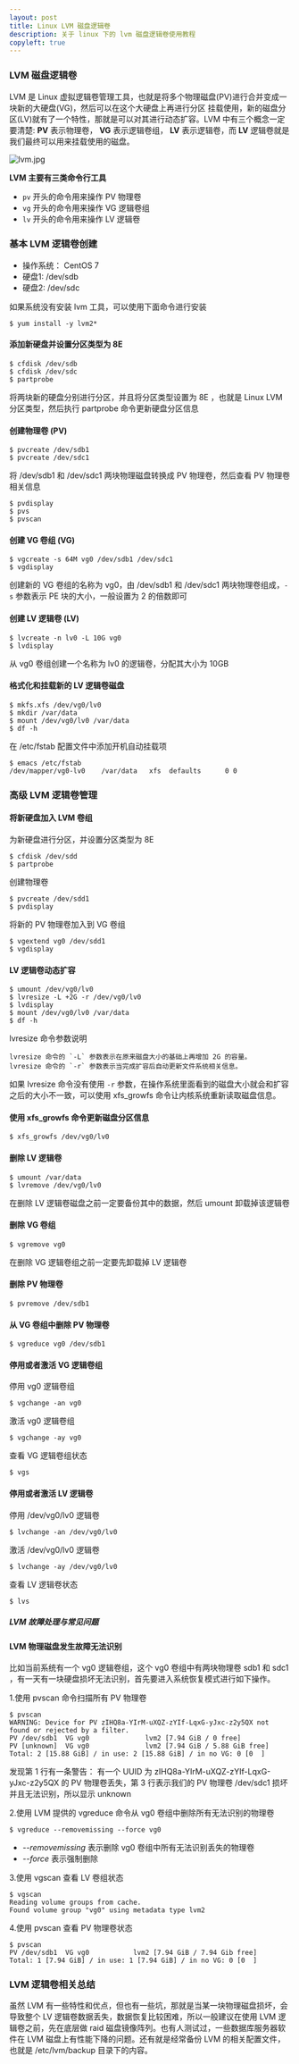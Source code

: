 ```yaml
---
layout: post
title: Linux LVM 磁盘逻辑卷
description: 关于 linux 下的 lvm 磁盘逻辑卷使用教程
copyleft: true
---
```


### LVM 磁盘逻辑卷

 LVM 是 Linux 虚拟逻辑卷管理工具，也就是将多个物理磁盘(PV)进行合并变成一块新的大硬盘(VG)，然后可以在这个大硬盘上再进行分区 挂载使用，新的磁盘分区(LV)就有了一个特性，那就是可以对其进行动态扩容。LVM 中有三个概念一定要清楚: **PV** 表示物理卷， **VG** 表示逻辑卷组， **LV** 表示逻辑卷，而 **LV** 逻辑卷就是我们最终可以用来挂载使用的磁盘。
  
 ![lvm.jpg](/assets/img/lvm.jpg)
  
 **LVM 主要有三类命令行工具**

- `pv` 开头的命令用来操作 PV 物理卷
- `vg` 开头的命令用来操作 VG 逻辑卷组
- `lv` 开头的命令用来操作 LV 逻辑卷
    
### 基本 LVM 逻辑卷创建
  
- 操作系统： CentOS 7
- 硬盘1:    /dev/sdb
- 硬盘2:    /dev/sdc
   
   
如果系统没有安装 lvm 工具，可以使用下面命令进行安装


    $ yum install -y lvm2*

 
#### 添加新硬盘并设置分区类型为 8E


    $ cfdisk /dev/sdb
    $ cfdisk /dev/sdc
    $ partprobe


将两块新的硬盘分别进行分区，并且将分区类型设置为 8E ，也就是 Linux LVM 分区类型，然后执行 partprobe 命令更新硬盘分区信息

#### 创建物理卷 (PV)


    $ pvcreate /dev/sdb1
    $ pvcreate /dev/sdc1

   
将 /dev/sdb1 和 /dev/sdc1 两块物理磁盘转换成 PV 物理卷，然后查看 PV 物理卷相关信息


    $ pvdisplay
    $ pvs
    $ pvscan
   
   
#### 创建 VG 卷组 (VG)


    $ vgcreate -s 64M vg0 /dev/sdb1 /dev/sdc1
    $ vgdisplay

   
创建新的 VG 卷组的名称为 vg0，由 /dev/sdb1 和 /dev/sdc1 两块物理卷组成，`-s` 参数表示 PE 块的大小，一般设置为 2 的倍数即可
   
#### 创建 LV 逻辑卷 (LV)


    $ lvcreate -n lv0 -L 10G vg0
    $ lvdisplay


从 vg0 卷组创建一个名称为 lv0 的逻辑卷，分配其大小为 10GB

#### 格式化和挂载新的 LV 逻辑卷磁盘


    $ mkfs.xfs /dev/vg0/lv0
    $ mkdir /var/data
    $ mount /dev/vg0/lv0 /var/data
    $ df -h

   
在 /etc/fstab 配置文件中添加开机自动挂载项


    $ emacs /etc/fstab
    /dev/mapper/vg0-lv0    /var/data   xfs  defaults      0 0


### 高级 LVM 逻辑卷管理

#### 将新硬盘加入 LVM 卷组

为新硬盘进行分区，并设置分区类型为 8E


    $ cfdisk /dev/sdd
    $ partprobe
    

创建物理卷


    $ pvcreate /dev/sdd1
    $ pvdisplay


将新的 PV 物理卷加入到 VG 卷组


    $ vgextend vg0 /dev/sdd1
    $ vgdisplay


#### LV 逻辑卷动态扩容


    $ umount /dev/vg0/lv0
    $ lvresize -L +2G -r /dev/vg0/lv0
    $ lvdisplay
    $ mount /dev/vg0/lv0 /var/data
    $ df -h

lvresize 命令参数说明

    lvresize 命令的 `-L` 参数表示在原来磁盘大小的基础上再增加 2G 的容量。
    lvresize 命令的 `-r` 参数表示当完成扩容后自动更新文件系统相关信息。
   
如果 lvresize 命令没有使用 `-r` 参数，在操作系统里面看到的磁盘大小就会和扩容之后的大小不一致，可以使用 xfs_growfs 命令让内核系统重新读取磁盘信息。
   
#### 使用 xfs_growfs 命令更新磁盘分区信息


    $ xfs_growfs /dev/vg0/lv0


#### 删除 LV 逻辑卷


    $ umount /var/data
    $ lvremove /dev/vg0/lv0


在删除 LV 逻辑卷磁盘之前一定要备份其中的数据，然后 umount 卸载掉该逻辑卷

#### 删除 VG 卷组


    $ vgremove vg0


在删除 VG 逻辑卷组之前一定要先卸载掉 LV 逻辑卷

#### 删除 PV 物理卷


    $ pvremove /dev/sdb1


#### 从 VG 卷组中删除 PV 物理卷


    $ vgreduce vg0 /dev/sdb1


#### 停用或者激活 VG 逻辑卷组

停用 vg0 逻辑卷组


    $ vgchange -an vg0

   
激活 vg0 逻辑卷组


    $ vgchange -ay vg0


查看 VG 逻辑卷组状态


    $ vgs


#### 停用或者激活 LV 逻辑卷

停用 /dev/vg0/lv0 逻辑卷


    $ lvchange -an /dev/vg0/lv0


激活 /dev/vg0/lv0 逻辑卷

    $ lvchange -ay /dev/vg0/lv0

查看 LV 逻辑卷状态

    $ lvs

##### LVM 故障处理与常见问题

#### LVM 物理磁盘发生故障无法识别

比如当前系统有一个 vg0 逻辑卷组，这个 vg0 卷组中有两块物理卷 sdb1 和 sdc1 ，有一天有一块硬盘损坏无法识别，首先要进入系统恢复模式进行如下操作。

1.使用 pvscan 命令扫描所有 PV 物理卷

```
$ pvscan
WARNING: Device for PV zIHQ8a-YIrM-uXQZ-zYIf-LqxG-yJxc-z2y5QX not found or rejected by a filter.
PV /dev/sdb1  VG vg0              lvm2 [7.94 GiB / 0 free]
PV [unknown]  VG vg0              lvm2 [7.94 GiB / 5.88 GiB free]
Total: 2 [15.88 GiB] / in use: 2 [15.88 GiB] / in no VG: 0 [0  ]
```

发现第 1 行有一条警告： 有一个 UUID 为 zIHQ8a-YIrM-uXQZ-zYIf-LqxG-yJxc-z2y5QX 的 PV 物理卷丢失，第 3 行表示我们的 PV 物理卷 /dev/sdc1 损坏并且无法识别，所以显示 unknown

2.使用 LVM 提供的 vgreduce 命令从 vg0 卷组中删除所有无法识别的物理卷

```
$ vgreduce --removemissing --force vg0
```
- *--removemissing* 表示删除 vg0 卷组中所有无法识别丢失的物理卷
- *--force*         表示强制删除

3.使用 vgscan 查看 LV 卷组状态

```
$ vgscan
Reading volume groups from cache.
Found volume group "vg0" using metadata type lvm2
```

4.使用 pvscan 查看 PV 物理卷状态

```
$ pvscan
PV /dev/sdb1  VG vg0           lvm2 [7.94 GiB / 7.94 Gib free]
Total: 1 [7.94 GiB] / in use: 1 [7.94 GiB] / in no VG: 0 [0  ]
```

### LVM 逻辑卷相关总结

虽然 LVM 有一些特性和优点，但也有一些坑，那就是当某一块物理磁盘损坏，会导致整个 LV 逻辑卷数据丢失，数据恢复比较困难，所以一般建议在使用 LVM 逻辑卷之前，先在底层做 raid 磁盘镜像阵列。也有人测试过，一些数据库服务器软件在 LVM 磁盘上有性能下降的问题。还有就是经常备份 LVM 的相关配置文件，也就是 /etc/lvm/backup 目录下的内容。
